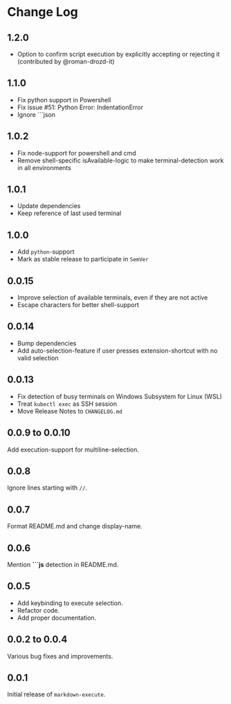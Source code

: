 # Change Log

## 1.2.0

- Option to confirm script execution by explicitly accepting or rejecting it (contributed by @roman-drozd-it)

## 1.1.0

- Fix python support in Powershell
- Fix issue #51: Python Error: IndentationError
- Ignore ```json

## 1.0.2

- Fix node-support for powershell and cmd
- Remove shell-specific isAvailable-logic to make terminal-detection work in all environments

## 1.0.1

- Update dependencies
- Keep reference of last used terminal

## 1.0.0

- Add `python`-support
- Mark as stable release to participate in `SemVer`

## 0.0.15

- Improve selection of available terminals, even if they are not active
- Escape characters for better shell-support

## 0.0.14

- Bump dependencies
- Add auto-selection-feature if user presses extension-shortcut with no valid selection

## 0.0.13

- Fix detection of busy terminals on Windows Subsystem for Linux (WSL)
- Treat `kubectl exec` as SSH session
- Move Release Notes to `CHANGELOG.md`

## 0.0.9 to 0.0.10

Add execution-support for multiline-selection.

## 0.0.8

Ignore lines starting with `//`.

## 0.0.7

Format README.md and change display-name.

## 0.0.6

Mention **\`\`\`js** detection in README.md.

## 0.0.5

- Add keybinding to execute selection.
- Refactor code.
- Add proper documentation.

## 0.0.2 to 0.0.4

Various bug fixes and improvements.

## 0.0.1

Initial release of `markdown-execute`.
